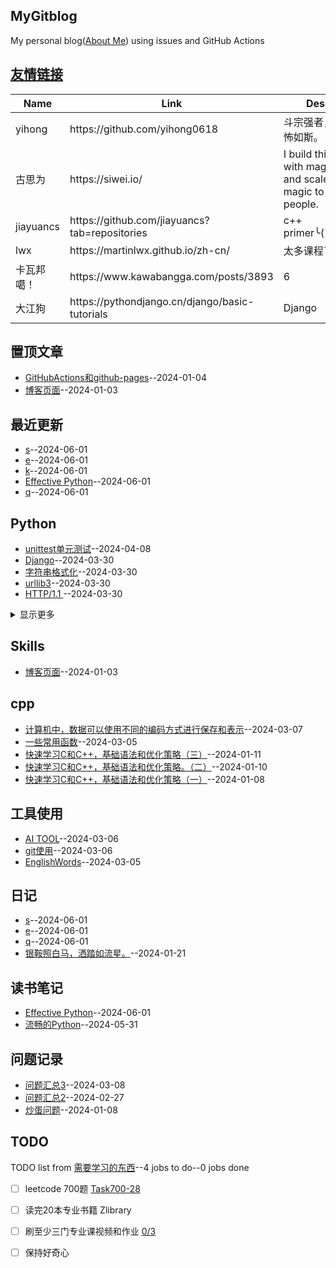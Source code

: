 ## MyGitblog
My personal blog([About Me](https://github.com/dululu/Blogs/issues/54)) using issues and GitHub Actions

## [友情链接](https://github.com/dululu/notes/issues/7)
<table>
<thead>
<tr>
<th>Name</th>
<th>Link</th>
<th>Desc</th>
</tr>
</thead>
<tbody>
<tr>
<td>yihong</td>
<td>https://github.com/yihong0618</td>
<td>斗宗强者，恐怖如斯。</td>
</tr>
<tr>
<td>古思为</td>
<td>https://siwei.io/</td>
<td>I build things with magic and scale the magic to help people.</td>
</tr>
<tr>
<td>jiayuancs</td>
<td>https://github.com/jiayuancs?tab=repositories</td>
<td>c++ primer╰(<em>°▽°</em>)╯</td>
</tr>
<tr>
<td>lwx</td>
<td>https://martinlwx.github.io/zh-cn/</td>
<td>太多课程了</td>
</tr>
<tr>
<td>卡瓦邦噶！</td>
<td>https://www.kawabangga.com/posts/3893</td>
<td>6</td>
</tr>
<tr>
<td>大江狗</td>
<td>https://pythondjango.cn/django/basic-tutorials</td>
<td>Django</td>
</tr>
</tbody>
</table>

## 置顶文章
- [GitHubActions和github-pages](https://github.com/dululu/Blogs/issues/2)--2024-01-04
- [博客页面](https://github.com/dululu/Blogs/issues/1)--2024-01-03
## 最近更新
- [s](https://github.com/dululu/Blogs/issues/59)--2024-06-01
- [e](https://github.com/dululu/Blogs/issues/58)--2024-06-01
- [k](https://github.com/dululu/Blogs/issues/57)--2024-06-01
- [Effective Python](https://github.com/dululu/Blogs/issues/56)--2024-06-01
- [q](https://github.com/dululu/Blogs/issues/55)--2024-06-01
## Python
- [unittest单元测试](https://github.com/dululu/Blogs/issues/43)--2024-04-08
- [Django](https://github.com/dululu/Blogs/issues/41)--2024-03-30
- [字符串格式化](https://github.com/dululu/Blogs/issues/39)--2024-03-30
- [ urllib3](https://github.com/dululu/Blogs/issues/38)--2024-03-30
- [ HTTP/1.1 ](https://github.com/dululu/Blogs/issues/37)--2024-03-30
<details><summary>显示更多</summary>

- [Requests HTTP for Humans](https://github.com/dululu/Blogs/issues/36)--2024-03-30
- [Status Codes¶](https://github.com/dululu/Blogs/issues/34)--2024-03-08
</details>

## Skills
- [博客页面](https://github.com/dululu/Blogs/issues/1)--2024-01-03
## cpp
- [ 计算机中，数据可以使用不同的编码方式进行保存和表示](https://github.com/dululu/Blogs/issues/32)--2024-03-07
- [一些常用函数](https://github.com/dululu/Blogs/issues/29)--2024-03-05
- [快速学习C和C++，基础语法和优化策略（三）](https://github.com/dululu/Blogs/issues/18)--2024-01-11
- [快速学习C和C++，基础语法和优化策略。（二）](https://github.com/dululu/Blogs/issues/17)--2024-01-10
- [快速学习C和C++，基础语法和优化策略（一）](https://github.com/dululu/Blogs/issues/15)--2024-01-08
## 工具使用
- [AI TOOL](https://github.com/dululu/Blogs/issues/31)--2024-03-06
- [git使用](https://github.com/dululu/Blogs/issues/30)--2024-03-06
- [EnglishWords](https://github.com/dululu/Blogs/issues/28)--2024-03-05
## 日记
- [s](https://github.com/dululu/Blogs/issues/59)--2024-06-01
- [e](https://github.com/dululu/Blogs/issues/58)--2024-06-01
- [q](https://github.com/dululu/Blogs/issues/55)--2024-06-01
- [银鞍照白马，洒踏如流星。](https://github.com/dululu/Blogs/issues/22)--2024-01-21
## 读书笔记
- [Effective Python](https://github.com/dululu/Blogs/issues/56)--2024-06-01
- [流畅的Python](https://github.com/dululu/Blogs/issues/53)--2024-05-31
## 问题记录
- [问题汇总3](https://github.com/dululu/Blogs/issues/33)--2024-03-08
- [问题汇总2](https://github.com/dululu/Blogs/issues/26)--2024-02-27
- [炒蛋问题](https://github.com/dululu/Blogs/issues/16)--2024-01-08
## TODO
TODO list from [需要学习的东西](https://github.com/dululu/Blogs/issues/9)--4 jobs to do--0 jobs done
- [ ] leetcode 700题 [Task700-28](https://leetcode.cn/u/dululu-5/)
- [ ] 读完20本专业书籍 Zlibrary
- [ ] 刷至少三门专业课视频和作业 [0/3](https://github.com/dululu/Lesson)
- [ ] 保持好奇心

